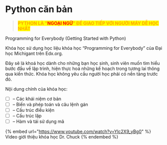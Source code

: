# Python căn bản

> <mark style="color:orange;">**PYTHON LÀ "**</mark><mark style="color:red;">**NGOẠI NGỮ**</mark><mark style="color:orange;">**" ĐỂ GIAO TIẾP VỚI NGƯỜI MÁY DỄ HỌC NHẤT**</mark>

Programming for Everybody (Getting Started with Python)&#x20;

Khóa học sử dụng học liệu khóa học “Programming for Everybody” của Đại học Michigant trên Edx.org.&#x20;

Đây sẽ là khoá học dành cho những bạn học sinh, sinh viên muốn tìm hiểu bước đầu về lập trình, hiện thực hoá những kế hoạch trong tương lai thông qua kiến thức. Khóa học không yêu cầu người học phải có nền tảng trước đó.&#x20;

Nội dung chính của khóa học:&#x20;

* [ ] – Các khái niệm cơ bản&#x20;
* [ ] – Biến và phép toán và câu lệnh gán&#x20;
* [ ] – Cấu trúc điều kiện&#x20;
* [ ] – Cấu trúc lặp&#x20;
* [ ] – Hàm và tái sử dụng mã

{% embed url="https://www.youtube.com/watch?v=Ylc2X9_yBg0" %}
Video giới thiệu khóa học Dr. Chuck
{% endembed %}

